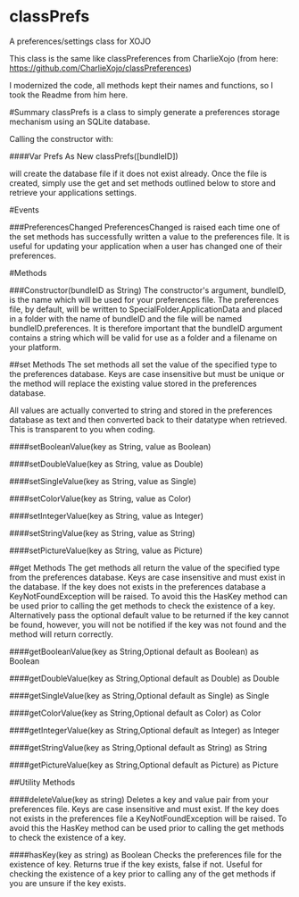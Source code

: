 # classPrefs
A preferences/settings class for XOJO

This class is the same like classPreferences from CharlieXojo 
(from here: https://github.com/CharlieXojo/classPreferences)

I modernized the code, all methods kept their names and functions, so I took the 
Readme from him here.


#Summary 
classPrefs is a class to simply generate a preferences storage mechanism using an SQLite database. 

Calling the constructor with:

####Var Prefs As New classPrefs([bundleID])

will create the database file if it does not exist already. Once the file is created, simply use the 
get and set methods outlined below to store and retrieve your applications settings.

#Events 

###PreferencesChanged 
PreferencesChanged is raised each time one of the set methods has successfully written a value to the 
preferences file. It is useful for updating your application when a user has changed one of their preferences.

#Methods

###Constructor(bundleID as String) The constructor's argument, bundleID, is the name which will be used for your preferences file. The preferences file, by default, will be written to SpecialFolder.ApplicationData and placed in a folder with the name of bundleID and the file will be named bundleID.preferences. It is therefore important that the bundleID argument contains a string which will be valid for use as a folder and a filename on your platform.

##set Methods The set methods all set the value of the specified type to the preferences database. Keys are case insensitive but must be unique or the method will replace the existing value stored in the preferences database.

All values are actually converted to string and stored in the preferences database as text and then converted back to their datatype when retrieved. This is transparent to you when coding.

####setBooleanValue(key as String, value as Boolean)

####setDoubleValue(key as String, value as Double)

####setSingleValue(key as String, value as Single)

####setColorValue(key as String, value as Color)

####setIntegerValue(key as String, value as Integer)

####setStringValue(key as String, value as String)

####setPictureValue(key as String, value as Picture)

##get Methods 
The get methods all return the value of the specified type from the preferences database. Keys are case insensitive and must exist in the database. If the key does not exists in the preferences database a KeyNotFoundException will be raised. To avoid this the HasKey method can be used prior to calling the get methods to check the existence of a key. Alternatively pass the optional default value to be returned if the key cannot be found, however, you will not be notified if the key was not found and the method will return correctly.

####getBooleanValue(key as String,Optional default as Boolean) as Boolean

####getDoubleValue(key as String,Optional default as Double) as Double

####getSingleValue(key as String,Optional default as Single) as Single

####getColorValue(key as String,Optional default as Color) as Color

####getIntegerValue(key as String,Optional default as Integer) as Integer

####getStringValue(key as String,Optional default as String) as String

####getPictureValue(key as String,Optional default as Picture) as Picture

##Utility Methods

####deleteValue(key as string) Deletes a key and value pair from your preferences file. Keys are case insensitive and must exist. If the key does not exists in the preferences file a KeyNotFoundException will be raised. To avoid this the HasKey method can be used prior to calling the get methods to check the existence of a key.

####hasKey(key as string) as Boolean Checks the preferences file for the existence of key. Returns true if the key exists, false if not. Useful for checking the existence of a key prior to calling any of the get methods if you are unsure if the key exists.
